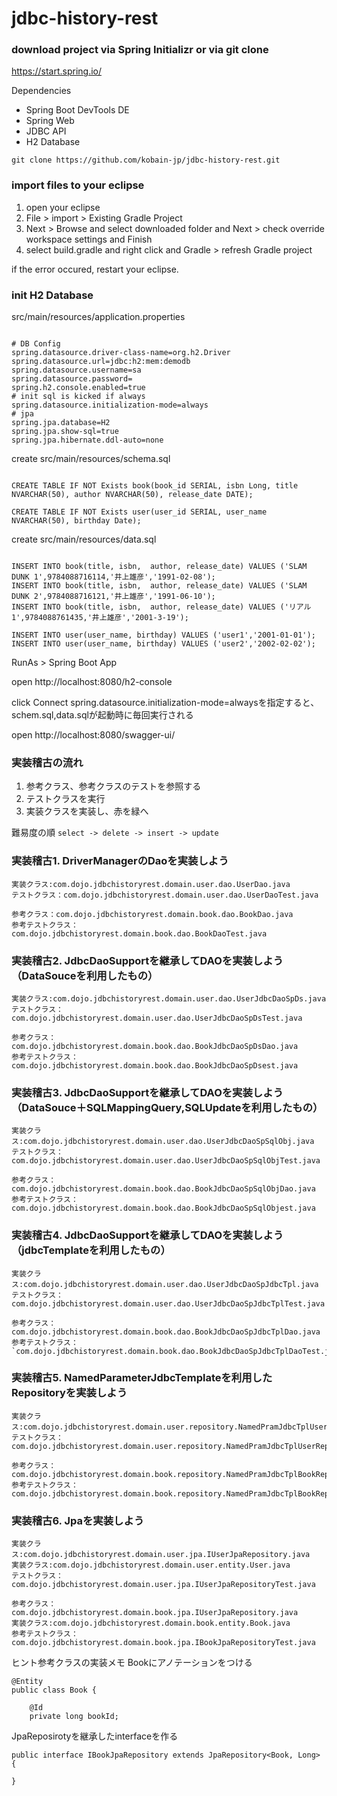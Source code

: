 # jdbc-history-rest

### download project via Spring Initializr or via git clone
https://start.spring.io/

Dependencies
- Spring Boot DevTools DE
- Spring Web
- JDBC API 
- H2 Database

`git clone https://github.com/kobain-jp/jdbc-history-rest.git`

### import files to your eclipse
1. open your eclipse
2. File > import > Existing Gradle Project 
3. Next > Browse and select downloaded folder and Next > check override workspace settings and Finish
4. select build.gradle and right click and Gradle > refresh Gradle project

if the error occured, restart your eclipse.

### init H2 Database

src/main/resources/application.properties

```

# DB Config
spring.datasource.driver-class-name=org.h2.Driver
spring.datasource.url=jdbc:h2:mem:demodb
spring.datasource.username=sa
spring.datasource.password=
spring.h2.console.enabled=true
# init sql is kicked if always
spring.datasource.initialization-mode=always
# jpa
spring.jpa.database=H2
spring.jpa.show-sql=true
spring.jpa.hibernate.ddl-auto=none

```

create src/main/resources/schema.sql

```

CREATE TABLE IF NOT Exists book(book_id SERIAL, isbn Long, title NVARCHAR(50), author NVARCHAR(50), release_date DATE);

CREATE TABLE IF NOT Exists user(user_id SERIAL, user_name NVARCHAR(50), birthday Date);

```

create src/main/resources/data.sql

```

INSERT INTO book(title, isbn,  author, release_date) VALUES ('SLAM DUNK 1',9784088716114,'井上雄彦','1991-02-08');
INSERT INTO book(title, isbn,  author, release_date) VALUES ('SLAM DUNK 2',9784088716121,'井上雄彦','1991-06-10');
INSERT INTO book(title, isbn,  author, release_date) VALUES ('リアル 1',9784088761435,'井上雄彦','2001-3-19');

INSERT INTO user(user_name, birthday) VALUES ('user1','2001-01-01');
INSERT INTO user(user_name, birthday) VALUES ('user2','2002-02-02');

```

RunAs > Spring Boot App

open http://localhost:8080/h2-console

click Connect
spring.datasource.initialization-mode=alwaysを指定すると、schem.sql,data.sqlが起動時に毎回実行される

open http://localhost:8080/swagger-ui/


### 実装稽古の流れ

1. 参考クラス、参考クラスのテストを参照する
2. テストクラスを実行
3. 実装クラスを実装し、赤を緑へ

難易度の順
`select -> delete -> insert -> update`

### 実装稽古1. DriverManagerのDaoを実装しよう

```
実装クラス:com.dojo.jdbchistoryrest.domain.user.dao.UserDao.java
テストクラス：com.dojo.jdbchistoryrest.domain.user.dao.UserDaoTest.java

参考クラス：com.dojo.jdbchistoryrest.domain.book.dao.BookDao.java
参考テストクラス：com.dojo.jdbchistoryrest.domain.book.dao.BookDaoTest.java
```

### 実装稽古2. JdbcDaoSupportを継承してDAOを実装しよう（DataSouceを利用したもの）

```
実装クラス:com.dojo.jdbchistoryrest.domain.user.dao.UserJdbcDaoSpDs.java
テストクラス：com.dojo.jdbchistoryrest.domain.user.dao.UserJdbcDaoSpDsTest.java

参考クラス：com.dojo.jdbchistoryrest.domain.book.dao.BookJdbcDaoSpDsDao.java
参考テストクラス：com.dojo.jdbchistoryrest.domain.book.dao.BookJdbcDaoSpDsest.java
```

### 実装稽古3. JdbcDaoSupportを継承してDAOを実装しよう（DataSouce＋SQLMappingQuery,SQLUpdateを利用したもの）

```
実装クラス:com.dojo.jdbchistoryrest.domain.user.dao.UserJdbcDaoSpSqlObj.java
テストクラス：com.dojo.jdbchistoryrest.domain.user.dao.UserJdbcDaoSpSqlObjTest.java

参考クラス：com.dojo.jdbchistoryrest.domain.book.dao.BookJdbcDaoSpSqlObjDao.java
参考テストクラス：com.dojo.jdbchistoryrest.domain.book.dao.BookJdbcDaoSpSqlObjest.java
```

### 実装稽古4. JdbcDaoSupportを継承してDAOを実装しよう（jdbcTemplateを利用したもの）

```
実装クラス:com.dojo.jdbchistoryrest.domain.user.dao.UserJdbcDaoSpJdbcTpl.java
テストクラス：com.dojo.jdbchistoryrest.domain.user.dao.UserJdbcDaoSpJdbcTplTest.java

参考クラス：com.dojo.jdbchistoryrest.domain.book.dao.BookJdbcDaoSpJdbcTplDao.java
参考テストクラス：`com.dojo.jdbchistoryrest.domain.book.dao.BookJdbcDaoSpJdbcTplDaoTest.java
```

### 実装稽古5. NamedParameterJdbcTemplateを利用したRepositoryを実装しよう

```
実装クラス:com.dojo.jdbchistoryrest.domain.user.repository.NamedPramJdbcTplUserRepository.java`
テストクラス：com.dojo.jdbchistoryrest.domain.user.repository.NamedPramJdbcTplUserRepositoryTest.java`

参考クラス：com.dojo.jdbchistoryrest.domain.book.repository.NamedPramJdbcTplBookRepository.java
参考テストクラス：com.dojo.jdbchistoryrest.domain.book.repository.NamedPramJdbcTplBookRepositoryTest.java
```

### 実装稽古6. Jpaを実装しよう

```
実装クラス:com.dojo.jdbchistoryrest.domain.user.jpa.IUserJpaRepository.java
実装クラス:com.dojo.jdbchistoryrest.domain.user.entity.User.java
テストクラス：com.dojo.jdbchistoryrest.domain.user.jpa.IUserJpaRepositoryTest.java

参考クラス：com.dojo.jdbchistoryrest.domain.book.jpa.IUserJpaRepository.java
実装クラス:com.dojo.jdbchistoryrest.domain.book.entity.Book.java
参考テストクラス：com.dojo.jdbchistoryrest.domain.book.jpa.IBookJpaRepositoryTest.java
```

ヒント参考クラスの実装メモ
Bookにアノテーションをつける

```
@Entity
public class Book {

	@Id
	private long bookId;

```

JpaReposirotyを継承したinterfaceを作る

```
public interface IBookJpaRepository extends JpaRepository<Book, Long> {

}

```
